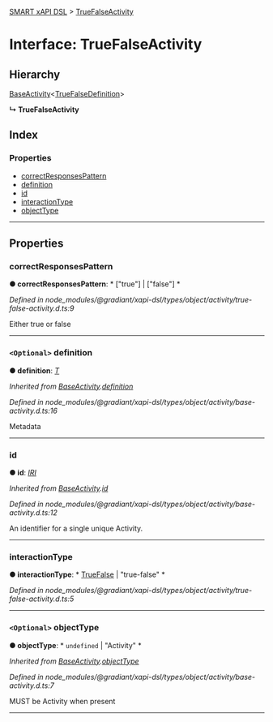 [SMART xAPI DSL](../README.md) > [TrueFalseActivity](../interfaces/truefalseactivity.md)

# Interface: TrueFalseActivity

## Hierarchy

 [BaseActivity](baseactivity.md)<[TrueFalseDefinition](truefalsedefinition.md)>

**↳ TrueFalseActivity**

## Index

### Properties

* [correctResponsesPattern](truefalseactivity.md#correctresponsespattern)
* [definition](truefalseactivity.md#definition)
* [id](truefalseactivity.md#id)
* [interactionType](truefalseactivity.md#interactiontype)
* [objectType](truefalseactivity.md#objecttype)

---

## Properties

<a id="correctresponsespattern"></a>

###  correctResponsesPattern

**● correctResponsesPattern**: * ["true"] &#124; ["false"]
*

*Defined in node_modules/@gradiant/xapi-dsl/types/object/activity/true-false-activity.d.ts:9*

Either true or false

___
<a id="definition"></a>

### `<Optional>` definition

**● definition**: *[T]()*

*Inherited from [BaseActivity](baseactivity.md).[definition](baseactivity.md#definition)*

*Defined in node_modules/@gradiant/xapi-dsl/types/object/activity/base-activity.d.ts:16*

Metadata

___
<a id="id"></a>

###  id

**● id**: *[IRI](../#iri)*

*Inherited from [BaseActivity](baseactivity.md).[id](baseactivity.md#id)*

*Defined in node_modules/@gradiant/xapi-dsl/types/object/activity/base-activity.d.ts:12*

An identifier for a single unique Activity.

___
<a id="interactiontype"></a>

###  interactionType

**● interactionType**: * [TrueFalse](../enums/interactiontype.md#truefalse) &#124; "true-false"
*

*Defined in node_modules/@gradiant/xapi-dsl/types/object/activity/true-false-activity.d.ts:5*

___
<a id="objecttype"></a>

### `<Optional>` objectType

**● objectType**: * `undefined` &#124; "Activity"
*

*Inherited from [BaseActivity](baseactivity.md).[objectType](baseactivity.md#objecttype)*

*Defined in node_modules/@gradiant/xapi-dsl/types/object/activity/base-activity.d.ts:7*

MUST be Activity when present

___

